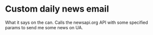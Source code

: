 # Custom daily news email

What it says on the can. Calls the newsapi.org API with some specified params to send me some news on UA.
